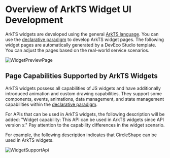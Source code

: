 # Overview of ArkTS Widget UI Development

ArkTS widgets are developed using the general <!--RP1-->[ArkTS language](../quick-start/arkts-get-started.md)<!--RP1End-->. You can use the [declarative paradigm](../ui/arkts-ui-development-overview.md) to develop ArkTS widget pages.
The following widget pages are automatically generated by a DevEco Studio template. You can adjust the pages based on the real-world service scenarios.

![WidgetPreviewPage](figures/WidgetPreviewPage.png)


## Page Capabilities Supported by ArkTS Widgets

ArkTS widgets possess all capabilities of JS widgets and have additionally introduced animation and custom drawing capabilities. They support some components, events, animations, data management, and state management capabilities within the [declarative paradigm](../ui/arkts-ui-development-overview.md).

For APIs that can be used in ArkTS widgets, the following description will be added: "Widget capability: This API can be used in ArkTS widgets since API version *x*." Pay attention to the capability differences in the widget scenario.

For example, the following description indicates that CircleShape can be used in ArkTS widgets. 

![WidgetSupportApi](figures/WidgetSupportApi_EN.png)
